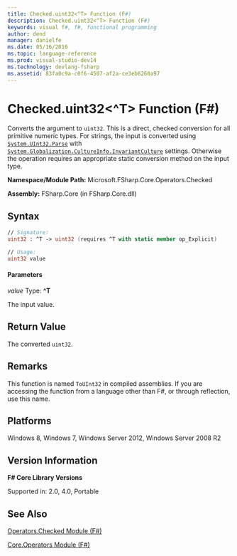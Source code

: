 ```yaml
---
title: Checked.uint32<^T> Function (F#)
description: Checked.uint32<^T> Function (F#)
keywords: visual f#, f#, functional programming
author: dend
manager: danielfe
ms.date: 05/16/2016
ms.topic: language-reference
ms.prod: visual-studio-dev14
ms.technology: devlang-fsharp
ms.assetid: 83fa0c9a-c0f6-4507-af2a-ce3eb6260a97 
---
```


# Checked.uint32<^T> Function (F#)

Converts the argument to `uint32`. This is a direct, checked conversion for all primitive numeric types. For strings, the input is converted using [`System.UInt32.Parse`](https://msdn.microsoft.com/library/system.uint32.parse.aspx) with [`System.Globalization.CultureInfo.InvariantCulture`](https://msdn.microsoft.com/library/system.globalization.cultureinfo.invariantculture.aspx) settings. Otherwise the operation requires an appropriate static conversion method on the input type.

**Namespace/Module Path:** Microsoft.FSharp.Core.Operators.Checked

**Assembly:** FSharp.Core (in FSharp.Core.dll)


## Syntax

```fsharp
// Signature:
uint32 : ^T -> uint32 (requires ^T with static member op_Explicit)

// Usage:
uint32 value
```

#### Parameters
*value*
Type: **^T**


The input value.

## Return Value

The converted `uint32`.

## Remarks
This function is named `ToUInt32` in compiled assemblies. If you are accessing the function from a language other than F#, or through reflection, use this name.


## Platforms
Windows 8, Windows 7, Windows Server 2012, Windows Server 2008 R2


## Version Information
**F# Core Library Versions**

Supported in: 2.0, 4.0, Portable

## See Also
[Operators.Checked Module &#40;F&#35;&#41;](Operators.Checked-Module-%5BFSharp%5D.md)

[Core.Operators Module &#40;F&#35;&#41;](Core.Operators-Module-%5BFSharp%5D.md)
